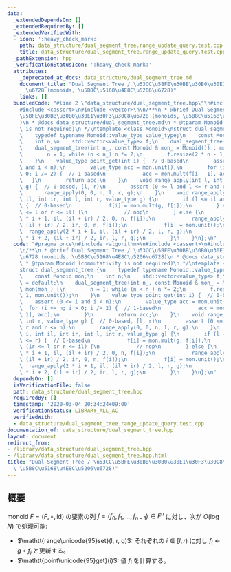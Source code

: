 ```yaml
---
data:
  _extendedDependsOn: []
  _extendedRequiredBy: []
  _extendedVerifiedWith:
  - icon: ':heavy_check_mark:'
    path: data_structure/dual_segment_tree.range_update_query.test.cpp
    title: data_structure/dual_segment_tree.range_update_query.test.cpp
  _pathExtension: hpp
  _verificationStatusIcon: ':heavy_check_mark:'
  attributes:
    _deprecated_at_docs: data_structure/dual_segment_tree.md
    document_title: "Dual Segment Tree / \u53CC\u5BFE\u30BB\u30B0\u30E1\u30F3\u30C8\
      \u6728 (monoids, \u5B8C\u5168\u4E8C\u5206\u6728)"
    links: []
  bundledCode: "#line 2 \"data_structure/dual_segment_tree.hpp\"\n#include <algorithm>\n\
    #include <cassert>\n#include <vector>\n\n/**\n * @brief Dual Segment Tree / \u53CC\
    \u5BFE\u30BB\u30B0\u30E1\u30F3\u30C8\u6728 (monoids, \u5B8C\u5168\u4E8C\u5206\u6728\
    )\n * @docs data_structure/dual_segment_tree.md\n * @tparam Monoid (commutativity\
    \ is not required)\n */\ntemplate <class Monoid>\nstruct dual_segment_tree {\n\
    \    typedef typename Monoid::value_type value_type;\n    const Monoid mon;\n\
    \    int n;\n    std::vector<value_type> f;\n    dual_segment_tree() = default;\n\
    \    dual_segment_tree(int n_, const Monoid & mon_ = Monoid()) : mon(mon_) {\n\
    \        n = 1; while (n < n_) n *= 2;\n        f.resize(2 * n - 1, mon.unit());\n\
    \    }\n    value_type point_get(int i) {  // 0-based\n        assert (0 <= i\
    \ and i < n);\n        value_type acc = mon.unit();\n        for (i += n; i >\
    \ 0; i /= 2) {  // 1-based\n            acc = mon.mult(f[i - 1], acc);\n     \
    \   }\n        return acc;\n    }\n    void range_apply(int l, int r, value_type\
    \ g) {  // 0-based, [l, r)\n        assert (0 <= l and l <= r and r <= n);\n \
    \       range_apply(0, 0, n, l, r, g);\n    }\n    void range_apply(int i, int\
    \ il, int ir, int l, int r, value_type g) {\n        if (l <= il and ir <= r)\
    \ {  // 0-based\n            f[i] = mon.mult(g, f[i]);\n        } else if (ir\
    \ <= l or r <= il) {\n            // nop\n        } else {\n            range_apply(2\
    \ * i + 1, il, (il + ir) / 2, 0, n, f[i]);\n            range_apply(2 * i + 2,\
    \ (il + ir) / 2, ir, 0, n, f[i]);\n            f[i] = mon.unit();\n          \
    \  range_apply(2 * i + 1, il, (il + ir) / 2, l, r, g);\n            range_apply(2\
    \ * i + 2, (il + ir) / 2, ir, l, r, g);\n        }\n    }\n};\n"
  code: "#pragma once\n#include <algorithm>\n#include <cassert>\n#include <vector>\n\
    \n/**\n * @brief Dual Segment Tree / \u53CC\u5BFE\u30BB\u30B0\u30E1\u30F3\u30C8\
    \u6728 (monoids, \u5B8C\u5168\u4E8C\u5206\u6728)\n * @docs data_structure/dual_segment_tree.md\n\
    \ * @tparam Monoid (commutativity is not required)\n */\ntemplate <class Monoid>\n\
    struct dual_segment_tree {\n    typedef typename Monoid::value_type value_type;\n\
    \    const Monoid mon;\n    int n;\n    std::vector<value_type> f;\n    dual_segment_tree()\
    \ = default;\n    dual_segment_tree(int n_, const Monoid & mon_ = Monoid()) :\
    \ mon(mon_) {\n        n = 1; while (n < n_) n *= 2;\n        f.resize(2 * n -\
    \ 1, mon.unit());\n    }\n    value_type point_get(int i) {  // 0-based\n    \
    \    assert (0 <= i and i < n);\n        value_type acc = mon.unit();\n      \
    \  for (i += n; i > 0; i /= 2) {  // 1-based\n            acc = mon.mult(f[i -\
    \ 1], acc);\n        }\n        return acc;\n    }\n    void range_apply(int l,\
    \ int r, value_type g) {  // 0-based, [l, r)\n        assert (0 <= l and l <=\
    \ r and r <= n);\n        range_apply(0, 0, n, l, r, g);\n    }\n    void range_apply(int\
    \ i, int il, int ir, int l, int r, value_type g) {\n        if (l <= il and ir\
    \ <= r) {  // 0-based\n            f[i] = mon.mult(g, f[i]);\n        } else if\
    \ (ir <= l or r <= il) {\n            // nop\n        } else {\n            range_apply(2\
    \ * i + 1, il, (il + ir) / 2, 0, n, f[i]);\n            range_apply(2 * i + 2,\
    \ (il + ir) / 2, ir, 0, n, f[i]);\n            f[i] = mon.unit();\n          \
    \  range_apply(2 * i + 1, il, (il + ir) / 2, l, r, g);\n            range_apply(2\
    \ * i + 2, (il + ir) / 2, ir, l, r, g);\n        }\n    }\n};\n"
  dependsOn: []
  isVerificationFile: false
  path: data_structure/dual_segment_tree.hpp
  requiredBy: []
  timestamp: '2020-03-04 20:34:24+09:00'
  verificationStatus: LIBRARY_ALL_AC
  verifiedWith:
  - data_structure/dual_segment_tree.range_update_query.test.cpp
documentation_of: data_structure/dual_segment_tree.hpp
layout: document
redirect_from:
- /library/data_structure/dual_segment_tree.hpp
- /library/data_structure/dual_segment_tree.hpp.html
title: "Dual Segment Tree / \u53CC\u5BFE\u30BB\u30B0\u30E1\u30F3\u30C8\u6728 (monoids,\
  \ \u5B8C\u5168\u4E8C\u5206\u6728)"
---
```

## 概要

monoid $F = (F, \circ, \mathrm{id})$ の要素の列 $f = (f_0, f_1, \dots, f _ {n - 1}) \in F^n$ に対し、次が $O(\log N)$ で処理可能:

-   $\mathtt{range\unicode{95}set}(l, r, g)$: それぞれの $i \in [l, r)$ に対し $f_i \gets g \circ f_i$ と更新する。
-   $\mathtt{point\unicode{95}get}(i)$: 値 $f_i$ を計算する。

